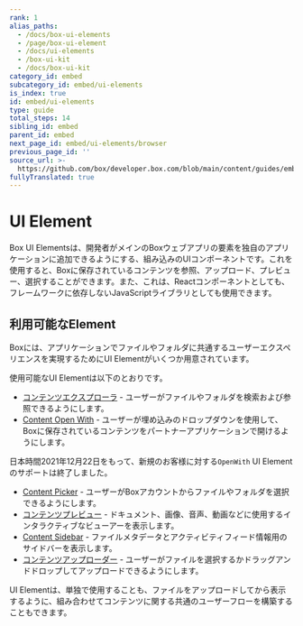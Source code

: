 ```yaml
---
rank: 1
alias_paths:
  - /docs/box-ui-elements
  - /page/box-ui-element
  - /docs/ui-elements
  - /box-ui-kit
  - /docs/box-ui-kit
category_id: embed
subcategory_id: embed/ui-elements
is_index: true
id: embed/ui-elements
type: guide
total_steps: 14
sibling_id: embed
parent_id: embed
next_page_id: embed/ui-elements/browser
previous_page_id: ''
source_url: >-
  https://github.com/box/developer.box.com/blob/main/content/guides/embed/ui-elements/index.md
fullyTranslated: true
---
```

# UI Element

Box UI Elementsは、開発者がメインのBoxウェブアプリの要素を独自のアプリケーションに追加できるようにする、組み込みのUIコンポーネントです。これを使用すると、Boxに保存されているコンテンツを参照、アップロード、プレビュー、選択することができます。また、これは、Reactコンポーネントとしても、フレームワークに依存しないJavaScriptライブラリとしても使用できます。

## 利用可能なElement

Boxには、アプリケーションでファイルやフォルダに共通するユーザーエクスペリエンスを実現するためにUI Elementがいくつか用意されています。

使用可能なUI Elementは以下のとおりです。

* [コンテンツエクスプローラ][explorer] - ユーザーがファイルやフォルダを検索および参照できるようにします。
* [Content Open With][openwith] - ユーザーが埋め込みのドロップダウンを使用して、Boxに保存されているコンテンツをパートナーアプリケーションで開けるようにします。

<Message type="warning">

日本時間2021年12月22日をもって、新規のお客様に対する`OpenWith` UI Elementのサポートは終了しました。

</Message>

* [Content Picker][picker] - ユーザーがBoxアカウントからファイルやフォルダを選択できるようにします。
* [コンテンツプレビュー][preview] - ドキュメント、画像、音声、動画などに使用するインタラクティブなビューアーを表示します。
* [Content Sidebar][sidebar] - ファイルメタデータとアクティビティフィード情報用のサイドバーを表示します。
* [コンテンツアップローダー][uploader] - ユーザーがファイルを選択するかドラッグアンドドロップしてアップロードできるようにします。

UI Elementは、単独で使用することも、ファイルをアップロードしてから表示するように、組み合わせてコンテンツに関する共通のユーザーフローを構築することもできます。

[explorer]: g://embed/ui-elements/explorer

[openwith]: g://embed/ui-elements/open-with

[picker]: g://embed/ui-elements/picker

[preview]: g://embed/ui-elements/preview

[sidebar]: g://embed/ui-elements/sidebar

[uploader]: g://embed/ui-elements/uploader